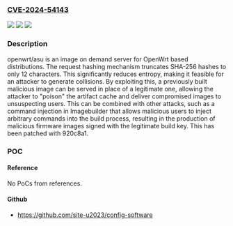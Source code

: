 ### [CVE-2024-54143](https://cve.mitre.org/cgi-bin/cvename.cgi?name=CVE-2024-54143)
![](https://img.shields.io/static/v1?label=Product&message=asu&color=blue)
![](https://img.shields.io/static/v1?label=Version&message=%3D%20%3C%20920c8a1%20&color=brighgreen)
![](https://img.shields.io/static/v1?label=Vulnerability&message=CWE-328%3A%20Use%20of%20Weak%20Hash&color=brighgreen)

### Description

openwrt/asu is an image on demand server for OpenWrt based distributions. The request hashing mechanism truncates SHA-256 hashes to only 12 characters. This significantly reduces entropy, making it feasible for an attacker to generate collisions. By exploiting this, a previously built malicious image can be served in place of a legitimate one, allowing the attacker to "poison" the artifact cache and deliver compromised images to unsuspecting users. This can be combined with other attacks, such as a command injection in Imagebuilder that allows malicious users to inject arbitrary commands into the build process, resulting in the production of malicious firmware images signed with the legitimate build key. This has been patched with 920c8a1.

### POC

#### Reference
No PoCs from references.

#### Github
- https://github.com/site-u2023/config-software


